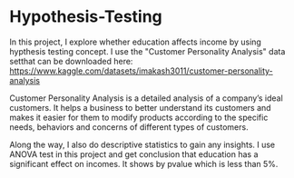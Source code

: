 # Hypothesis-Testing
In this project, I explore whether education affects income by using hypthesis testing concept. I use the "Customer Personality Analysis" data setthat can be downloaded here: https://www.kaggle.com/datasets/imakash3011/customer-personality-analysis 


Customer Personality Analysis is a detailed analysis of a company’s ideal customers. It helps a business to better understand its customers and makes it easier for them to modify products according to the specific needs, behaviors and concerns of different types of customers.


Along the way, I also do descriptive statistics to gain any insights. I use ANOVA test in this project and get conclusion that education has a significant effect on incomes. It shows by pvalue which is less than 5%.
